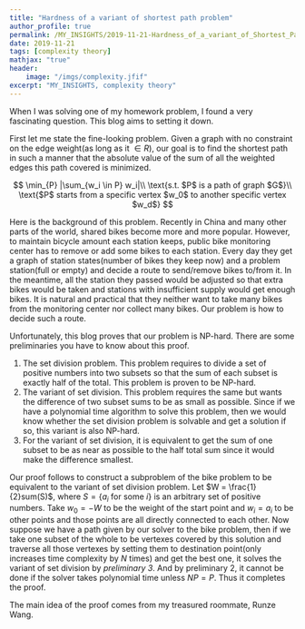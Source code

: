 ```yaml
---
title: "Hardness of a variant of shortest path problem"
author_profile: true
permalink: /MY_INSIGHTS/2019-11-21-Hardness_of_a_variant_of_Shortest_Path/
date: 2019-11-21
tags: [complexity theory]
mathjax: "true"
header:
    image: "/imgs/complexity.jfif"
excerpt: "MY_INSIGHTS, complexity theory"
---
```


When I was solving one of my homework problem, I found a very fascinating question. This blog aims to setting it down.

First let me state the fine-looking problem. Given a graph with no constraint on the edge weight(as long as it $\in R$), our goal is to find the shortest path in such a manner that the absolute value of the sum of all the weighted edges this path covered is minimized.

$$
\min_{P} |\sum_{w_i \in P} w_i|\\
\text{s.t. $P$ is a path of graph $G$}\\
\text{$P$ starts from a specific vertex $w_0$ to another specific vertex $w_d$}
$$

Here is the background of this problem. Recently in China and many other parts of the world, shared bikes become more and more popular. However, to maintain bicycle amount each station keeps, public bike monitoring center has to remove or add some bikes to each station. Every day they get a graph of station states(number of bikes they keep now) and a problem station(full or empty) and decide a route to send/remove bikes to/from it. In the meantime, all the station they passed would be adjusted so that extra bikes would be taken and stations with insufficient supply would get enough bikes. It is natural and practical that they neither want to take many bikes from the monitoring center nor collect many bikes. Our problem is how to decide such a route.

Unfortunately, this blog proves that our problem is NP-hard. There are some preliminaries you have to know about this proof.

1. The set division problem. This problem requires to divide a set of positive numbers into two subsets so that the sum of each subset is exactly half of the total. This problem is proven to be NP-hard.
2. The variant of set division. This problem requires the same but wants the difference of two subset sums to be as small as possible. Since if we have a polynomial time algorithm to solve this problem, then we would know whether the set division problem is solvable and get a solution if so, this variant is also NP-hard.
3. For the variant of set division, it is equivalent to get the sum of one subset to be as near as possible to the half total sum since it would make the difference smallest.

Our proof follows to construct a subproblem of the bike problem to be equivalent to the variant of set division problem. Let $W = \frac{1}{2}sum(S)$, where $S = \{a_i \text{ for some }i\}$ is an arbitrary set of positive numbers. Take $w_0 = -W$ to be the weight of the start point and $w_i = a_i$ to be other points and those points are all directly connected to each other. Now suppose we have a path given by our solver to the bike problem, then if we take one subset of the whole to be vertexes covered by this solution and traverse all those vertexes by setting them to destination point(only increases time complexity by $N$ times) and get the best one, it solves the variant of set division by *preliminary 3*. And by preliminary 2, it cannot be done if the solver takes polynomial time unless $NP=P$. Thus it completes the proof.

The main idea of the proof comes from my treasured roommate, Runze Wang.
